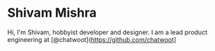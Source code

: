 # Shivam Mishra
Hi, I'm Shivam, hobbyist developer and designer. I am a lead product engineering at [@chatwoot](https://github.com/chatwoot]
